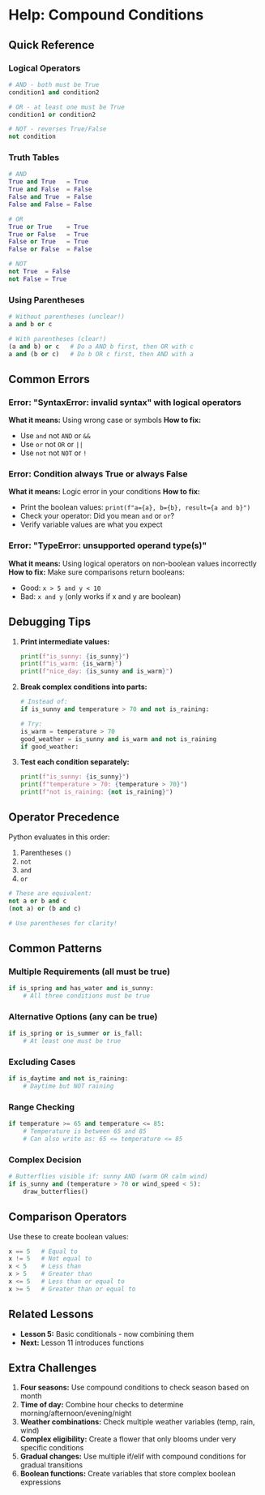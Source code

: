 # Help: Compound Conditions

## Quick Reference

### Logical Operators
```python
# AND - both must be True
condition1 and condition2

# OR - at least one must be True
condition1 or condition2

# NOT - reverses True/False
not condition
```

### Truth Tables
```python
# AND
True and True   = True
True and False  = False
False and True  = False
False and False = False

# OR
True or True    = True
True or False   = True
False or True   = True
False or False  = False

# NOT
not True  = False
not False = True
```

### Using Parentheses
```python
# Without parentheses (unclear!)
a and b or c

# With parentheses (clear!)
(a and b) or c   # Do a AND b first, then OR with c
a and (b or c)   # Do b OR c first, then AND with a
```

## Common Errors

### Error: "SyntaxError: invalid syntax" with logical operators
**What it means:** Using wrong case or symbols
**How to fix:**
- Use `and` not `AND` or `&&`
- Use `or` not `OR` or `||`
- Use `not` not `NOT` or `!`

### Error: Condition always True or always False
**What it means:** Logic error in your conditions
**How to fix:**
- Print the boolean values: `print(f"a={a}, b={b}, result={a and b}")`
- Check your operator: Did you mean `and` or `or`?
- Verify variable values are what you expect

### Error: "TypeError: unsupported operand type(s)"
**What it means:** Using logical operators on non-boolean values incorrectly
**How to fix:** Make sure comparisons return booleans:
- Good: `x > 5 and y < 10`
- Bad: `x and y` (only works if x and y are boolean)

## Debugging Tips

1. **Print intermediate values:**
   ```python
   print(f"is_sunny: {is_sunny}")
   print(f"is_warm: {is_warm}")
   print(f"nice_day: {is_sunny and is_warm}")
   ```

2. **Break complex conditions into parts:**
   ```python
   # Instead of:
   if is_sunny and temperature > 70 and not is_raining:

   # Try:
   is_warm = temperature > 70
   good_weather = is_sunny and is_warm and not is_raining
   if good_weather:
   ```

3. **Test each condition separately:**
   ```python
   print(f"is_sunny: {is_sunny}")
   print(f"temperature > 70: {temperature > 70}")
   print(f"not is_raining: {not is_raining}")
   ```

## Operator Precedence

Python evaluates in this order:
1. Parentheses `()`
2. `not`
3. `and`
4. `or`

```python
# These are equivalent:
not a or b and c
(not a) or (b and c)

# Use parentheses for clarity!
```

## Common Patterns

### Multiple Requirements (all must be true)
```python
if is_spring and has_water and is_sunny:
    # All three conditions must be true
```

### Alternative Options (any can be true)
```python
if is_spring or is_summer or is_fall:
    # At least one must be true
```

### Excluding Cases
```python
if is_daytime and not is_raining:
    # Daytime but NOT raining
```

### Range Checking
```python
if temperature >= 65 and temperature <= 85:
    # Temperature is between 65 and 85
    # Can also write as: 65 <= temperature <= 85
```

### Complex Decision
```python
# Butterflies visible if: sunny AND (warm OR calm wind)
if is_sunny and (temperature > 70 or wind_speed < 5):
    draw_butterflies()
```

## Comparison Operators

Use these to create boolean values:
```python
x == 5   # Equal to
x != 5   # Not equal to
x < 5    # Less than
x > 5    # Greater than
x <= 5   # Less than or equal to
x >= 5   # Greater than or equal to
```

## Related Lessons
- **Lesson 5:** Basic conditionals - now combining them
- **Next:** Lesson 11 introduces functions

## Extra Challenges

1. **Four seasons:** Use compound conditions to check season based on month
2. **Time of day:** Combine hour checks to determine morning/afternoon/evening/night
3. **Weather combinations:** Check multiple weather variables (temp, rain, wind)
4. **Complex eligibility:** Create a flower that only blooms under very specific conditions
5. **Gradual changes:** Use multiple if/elif with compound conditions for gradual transitions
6. **Boolean functions:** Create variables that store complex boolean expressions

